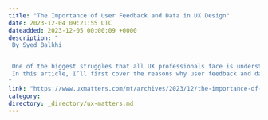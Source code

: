 ```yaml
---
title: "The Importance of User Feedback and Data in UX Design"
date: 2023-12-04 09:21:55 UTC
dateadded: 2023-12-05 00:00:09 +0000
description: "
 By Syed Balkhi 


 One of the biggest struggles that all UX professionals face is understanding user needs. Users often surprise UX designers with their different expectations and reactions when using products or services. To manage this information gap, we need to collect user feedback and gather relevant data. 
 In this article, I’ll first cover the reasons why user feedback and data are important in UX design. I’ll also explore some of the best ways of collecting this information and provide some examples of how to apply your learnings. Read more to keep learning. Read More 
"
link: "https://www.uxmatters.com/mt/archives/2023/12/the-importance-of-user-feedback-and-data-in-ux-design.php"
category:
directory: _directory/ux-matters.md
---
```

